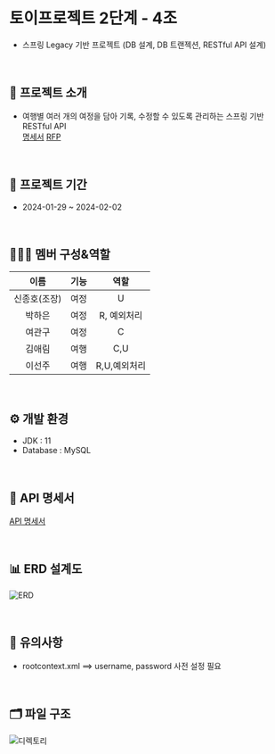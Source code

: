 # 토이프로젝트 2단계 - 4조
- 스프링 Legacy 기반 프로젝트 (DB 설계, DB 트랜젝션, RESTful API 설계)

<br>

## 📔 프로젝트 소개
- 여행별 여러 개의 여정을 담아 기록, 수정할 수 있도록 관리하는 스프링 기반 RESTful API <br>
[명세서](https://www.notion.so/2-9661b25933204481ace02cdb37d70de8#450e3beb32874855ae65ad2c1104c8ab)
[RFP](https://docs.google.com/document/d/1RSqH9ILlEo4juLZLKocfVOdKH9eoTT5U/edit)

<br>

## 📆 프로젝트 기간
- 2024-01-29 ~ 2024-02-02

<br>

## 👨‍👦‍👦 멤버 구성&역할
이름|기능|역할
:---:|:---:|:---:
신종호(조장)|여정|U
박하은|여정|R, 예외처리
여관구|여정|C
김애림|여행|C,U
이선주|여행|R,U,예외처리

<br>

## ⚙️ 개발 환경
- JDK : 11
- Database : MySQL

<br>

## 🧾 API 명세서
[API 명세서](https://documenter.getpostman.com/view/32623056/2s9YyvAf7C)

<br>

## 📊 ERD 설계도
![ERD](https://velog.velcdn.com/images/yeokg1130/post/f0a80da5-d859-4739-b60f-a5ef91f99737/image.png)

<br>

## 🔎 유의사항
- rootcontext.xml ==> username, password 사전 설정 필요

<br>

## 🗂️ 파일 구조
![디렉토리](https://velog.velcdn.com/images/yeokg1130/post/20f417db-286b-4aaa-8f14-f33cc8141b08/image.png)
